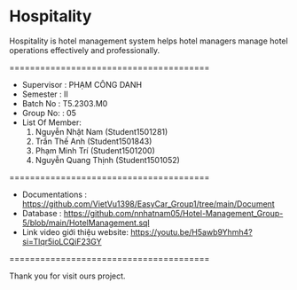 Hospitality
=======================================
Hospitality is hotel management system helps hotel managers manage hotel operations effectively and professionally.

=======================================
+ Supervisor		: PHẠM CÔNG DANH
+ Semester		: II	
+ Batch No		: T5.2303.M0
+ Group No:		: 05
+ List Of Member:
	1. Nguyễn Nhật Nam (Student1501281)
	2. Trần Thế Anh (Student1501843)
	3. Phạm Minh Trí (Student1501200)
	4. Nguyễn Quang Thịnh (Student1501052)	
 
=======================================
+ Documentations : https://github.com/VietVu1398/EasyCar_Group1/tree/main/Document
+ Database : https://github.com/nnhatnam05/Hotel-Management_Group-5/blob/main/HotelManagement.sql
+ Link video giới thiệu website: https://youtu.be/H5awb9Yhmh4?si=Tlqr5ioLCQiF23GY


=======================================	

Thank you for visit ours project.

